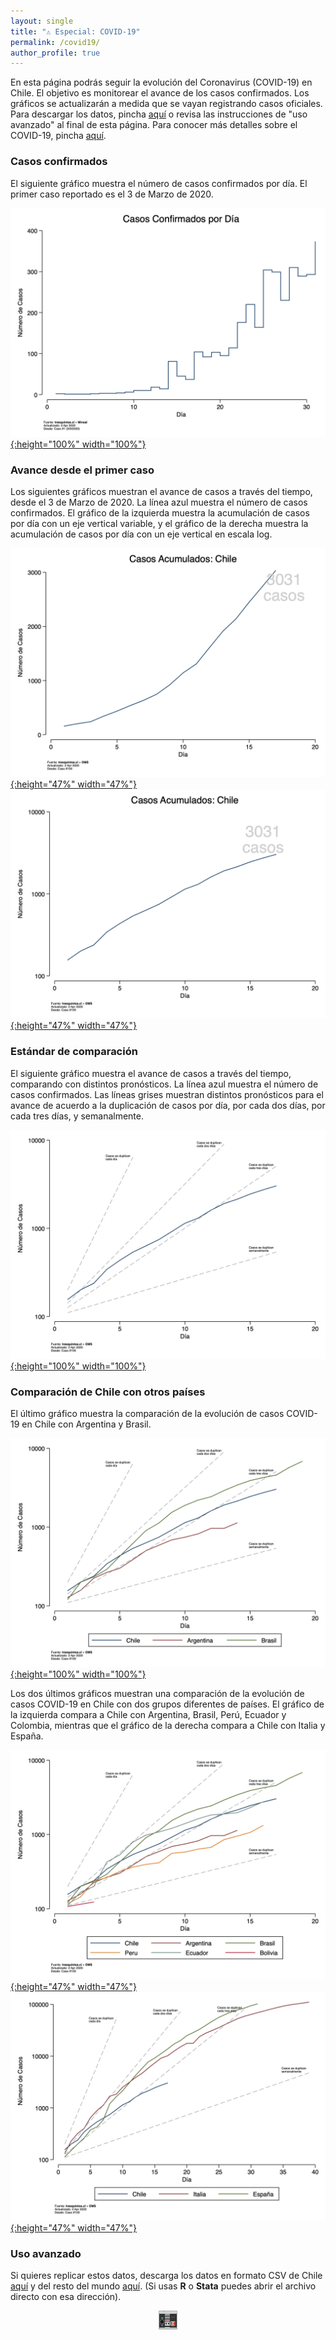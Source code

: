 ```yaml
---
layout: single
title: "⚠️ Especial: COVID-19"
permalink: /covid19/
author_profile: true
---
```


En esta página podrás seguir la evolución del Coronavirus (COVID-19) en Chile. El objetivo es monitorear el avance de los casos confirmados. Los gráficos se actualizarán a medida que se vayan registrando casos oficiales. Para descargar los datos, pincha [aquí](https://www.minsal.cl/nuevo-coronavirus-2019-ncov/casos-confirmados-en-chile-covid-19/) o revisa las instrucciones de "uso avanzado" al final de esta página. Para conocer más detalles sobre el COVID-19, pincha [aquí](https://www.minsal.cl/nuevo-coronavirus-2019-ncov/).

### Casos confirmados

El siguiente gráfico muestra el número de casos confirmados por día. El primer caso reportado es el 3 de Marzo de 2020.

[![ep](/images/chile_casos_diarios.png){:height="100%" width="100%"}](https://tresquintos.cl/images/chile_casos_diarios.png)


### Avance desde el primer caso

Los siguientes gráficos muestran el avance de casos a través del tiempo, desde el 3 de Marzo de 2020. La línea azul muestra el número de casos confirmados. El gráfico de la izquierda muestra la acumulación de casos por día con un eje vertical variable, y el gráfico de la derecha muestra la acumulación de casos por día con un eje vertical en escala log.

[![ep](/images/chile_casos_acumulados_freq.png){:height="47%" width="47%"}](https://tresquintos.cl/images/chile_casos_acumulados_freq.png) [![ep](/images/chile_casos_acumulados_log.png){:height="47%" width="47%"}](https://tresquintos.cl/images/chile_casos_acumulados_log.png)


### Estándar de comparación

El siguiente gráfico muestra el avance de casos a través del tiempo, comparando con distintos pronósticos. La línea azul muestra el número de casos confirmados. Las líneas grises muestran distintos pronósticos para el avance de acuerdo a la duplicación de casos por día, por cada dos días, por cada tres días, y semanalmente.

[![ep](/images/chile_casos_standard.png){:height="100%" width="100%"}](https://tresquintos.cl/images/chile_casos_standard.png)


### Comparación de Chile con otros países

El último gráfico muestra la comparación de la evolución de casos COVID-19 en Chile con Argentina y Brasil.

[![ep](/images/latam_casos_standard.png){:height="100%" width="100%"}](https://tresquintos.cl/images/latam_casos_standard.png)

Los dos últimos gráficos muestran una comparación de la evolución de casos COVID-19 en Chile con dos grupos diferentes de países. El gráfico de la izquierda compara a Chile con Argentina, Brasil, Perú, Ecuador y Colombia, mientras que el gráfico de la derecha compara a Chile con Italia y España.


[![ep](/images/latam_casos_standard2.png){:height="47%" width="47%"}](https://tresquintos.cl/images/latam_casos_standard2.png) [![ep](/images/world_casos_standard.png){:height="47%" width="47%"}](https://tresquintos.cl/images/world_casos_standard.png)

### Uso avanzado

Si quieres replicar estos datos, descarga los datos en formato CSV de Chile [aquí](https://raw.githubusercontent.com/tresquintos/tresquintos.github.io/master/files/covid19_chile.csv) y del resto del mundo [aquí](https://raw.githubusercontent.com/tresquintos/tresquintos.github.io/master/files/covid19_mundo.csv). (Si usas **R** o **Stata** puedes abrir el archivo directo con esa dirección).

<style>
.aligncenter {
    text-align: center;
}
</style>
<p class="aligncenter">
    <img src="/images/nes.png" width="30" height="30" alt="konami" />
</p>
<script src="/js/topsecret.js"></script>


<!-- Favicon -->
<link rel="shortcut icon" href="favicon.ico" type="image/x-icon" />
<link rel="apple-touch-icon" sizes="57x57" href="/apple-icon-57x57.png">
<link rel="apple-touch-icon" sizes="60x60" href="/apple-icon-60x60.png">
<link rel="apple-touch-icon" sizes="72x72" href="/apple-icon-72x72.png">
<link rel="apple-touch-icon" sizes="76x76" href="/apple-icon-76x76.png">
<link rel="apple-touch-icon" sizes="114x114" href="/apple-icon-114x114.png">
<link rel="apple-touch-icon" sizes="120x120" href="/apple-icon-120x120.png">
<link rel="apple-touch-icon" sizes="144x144" href="/apple-icon-144x144.png">
<link rel="apple-touch-icon" sizes="152x152" href="/apple-icon-152x152.png">
<link rel="apple-touch-icon" sizes="180x180" href="/apple-icon-180x180.png">
<link rel="icon" type="image/png" sizes="192x192" href="/android-icon-192x192.png">
<link rel="icon" type="image/png" sizes="32x32" href="/favicon-32x32.png">
<link rel="icon" type="image/png" sizes="96x96" href="/favicon-96x96.png">
<link rel="icon" type="image/png" sizes="16x16" href="/favicon-16x16.png">
<link rel="manifest" href="/manifest.json">
<meta name="msapplication-TileColor" content="#ffffff">
<meta name="msapplication-TileImage" content="/ms-icon-144x144.png">
<meta name="theme-color" content="#ffffff">
